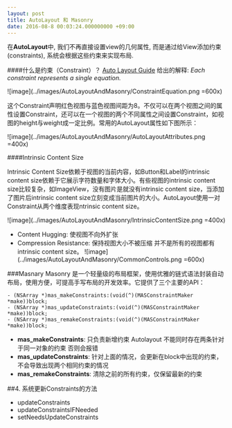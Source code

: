 ```yaml
---
layout: post
title: AutoLayout 和 Masonry
date: 2016-08-8 00:03:24.000000000 +09:00
---
```



在**AutoLayout**中, 我们不再直接设置view的几何属性, 而是通过给View添加约束(constraints), 系统会根据这些约束来实现布局.

####什么是约束（Constraint）？
[Auto Layout Guide](https://developer.apple.com/library/prerelease/content/documentation/UserExperience/Conceptual/AutolayoutPG/AnatomyofaConstraint.html#//apple_ref/doc/uid/TP40010853-CH9-SW1) 给出的解释: *Each constraint represents a single equation.*

![image](../images/AutoLayoutAndMasonry/ConstraintEquation.png =600x)

这个Constraint声明红色视图与蓝色视图间距为8。不仅可以在两个视图之间的属性设置Constraint，还可以在一个视图的两个不同属性之间设置Constraint，如视图的height与weight成一定比例。常用的AutoLayout属性如下图所示：

![image](../images/AutoLayoutAndMasonry/AutoLayoutAttributes.png =400x)

####Intrinsic Content Size

Intrinsic Content Size依赖于视图的当前内容，如Button和Label的intrinsic content size依赖于它展示字符数量和字体大小。有些视图的intrinsic content size比较复杂，如ImageView，没有图片是就没有intrinsic content size，当添加了图片后intrinsic content size立刻变成当前图片的大小。AutoLayout使用一对Constraint从两个维度表现ntrinsic content size。

![image](../images/AutoLayoutAndMasonry/IntrinsicContentSize.png =400x)

* Content Hugging: 使视图不向外扩张
* Compression Resistance: 保持视图大小不被压缩
并不是所有的视图都有 intrinsic content size。
![image](../images/AutoLayoutAndMasonry/CommonControls.png =600x)


###Masnary
Masonry 是一个轻量级的布局框架，使用优雅的链式语法封装自动布局，使用方便，可提高手写布局的开发效率。它提供了三个主要的API：

	- (NSArray *)mas_makeConstraints:(void(^)(MASConstraintMaker *make))block;
	- (NSArray *)mas_updateConstraints:(void(^)(MASConstraintMaker *make))block;
	- (NSArray *)mas_remakeConstraints:(void(^)(MASConstraintMaker *make))block;

* **mas_makeConstraints**: 只负责新增约束 Autolayout 不能同时存在两条针对于同一对象的约束 否则会报错
* **mas_updateConstraints**: 针对上面的情况，会更新在block中出现的约束，不会导致出现两个相同约束的情况
* **mas_remakeConstraints**: 清除之前的所有约束，仅保留最新的约束


##4. 系统更新Constraints的方法

* updateConstraints
* updateConstraintsIFNeeded
* setNeedsUpdateConstraints


